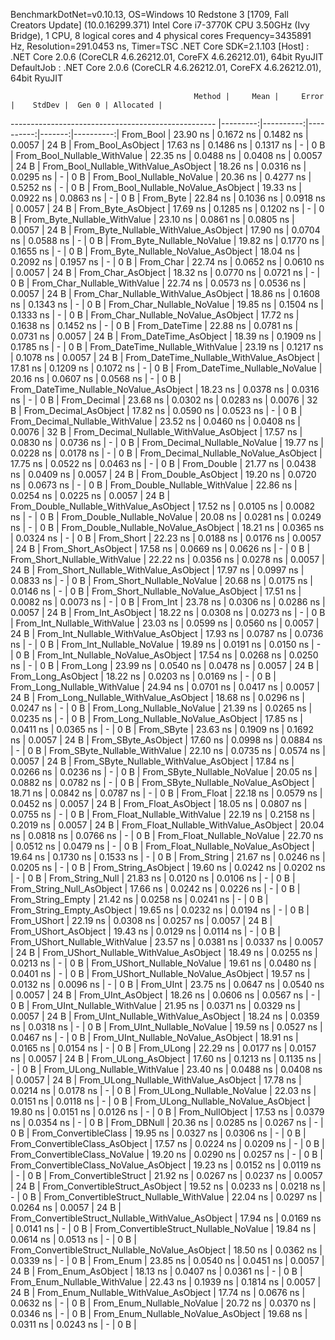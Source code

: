 
BenchmarkDotNet=v0.10.13, OS=Windows 10 Redstone 3 [1709, Fall Creators Update] (10.0.16299.371)
Intel Core i7-3770K CPU 3.50GHz (Ivy Bridge), 1 CPU, 8 logical cores and 4 physical cores
Frequency=3435891 Hz, Resolution=291.0453 ns, Timer=TSC
.NET Core SDK=2.1.103
  [Host]     : .NET Core 2.0.6 (CoreCLR 4.6.26212.01, CoreFX 4.6.26212.01), 64bit RyuJIT
  DefaultJob : .NET Core 2.0.6 (CoreCLR 4.6.26212.01, CoreFX 4.6.26212.01), 64bit RyuJIT


                                             Method |     Mean |     Error |    StdDev |  Gen 0 | Allocated |
--------------------------------------------------- |---------:|----------:|----------:|-------:|----------:|
                                          From_Bool | 23.90 ns | 0.1672 ns | 0.1482 ns | 0.0057 |      24 B |
                                 From_Bool_AsObject | 17.63 ns | 0.1486 ns | 0.1317 ns |      - |       0 B |
                       From_Bool_Nullable_WithValue | 22.35 ns | 0.0488 ns | 0.0408 ns | 0.0057 |      24 B |
              From_Bool_Nullable_WithValue_AsObject | 18.26 ns | 0.0316 ns | 0.0295 ns |      - |       0 B |
                         From_Bool_Nullable_NoValue | 20.36 ns | 0.4277 ns | 0.5252 ns |      - |       0 B |
                From_Bool_Nullable_NoValue_AsObject | 19.33 ns | 0.0922 ns | 0.0863 ns |      - |       0 B |
                                          From_Byte | 22.84 ns | 0.1036 ns | 0.0918 ns | 0.0057 |      24 B |
                                 From_Byte_AsObject | 17.69 ns | 0.1285 ns | 0.1202 ns |      - |       0 B |
                       From_Byte_Nullable_WithValue | 23.10 ns | 0.0861 ns | 0.0805 ns | 0.0057 |      24 B |
              From_Byte_Nullable_WithValue_AsObject | 17.90 ns | 0.0704 ns | 0.0588 ns |      - |       0 B |
                         From_Byte_Nullable_NoValue | 19.82 ns | 0.1770 ns | 0.1655 ns |      - |       0 B |
                From_Byte_Nullable_NoValue_AsObject | 18.04 ns | 0.2092 ns | 0.1957 ns |      - |       0 B |
                                          From_Char | 22.74 ns | 0.0652 ns | 0.0610 ns | 0.0057 |      24 B |
                                 From_Char_AsObject | 18.32 ns | 0.0770 ns | 0.0721 ns |      - |       0 B |
                       From_Char_Nullable_WithValue | 22.74 ns | 0.0573 ns | 0.0536 ns | 0.0057 |      24 B |
              From_Char_Nullable_WithValue_AsObject | 18.86 ns | 0.1608 ns | 0.1343 ns |      - |       0 B |
                         From_Char_Nullable_NoValue | 19.85 ns | 0.1504 ns | 0.1333 ns |      - |       0 B |
                From_Char_Nullable_NoValue_AsObject | 17.72 ns | 0.1638 ns | 0.1452 ns |      - |       0 B |
                                      From_DateTime | 22.88 ns | 0.0781 ns | 0.0731 ns | 0.0057 |      24 B |
                             From_DateTime_AsObject | 18.39 ns | 0.1909 ns | 0.1785 ns |      - |       0 B |
                   From_DateTime_Nullable_WithValue | 23.19 ns | 0.1217 ns | 0.1078 ns | 0.0057 |      24 B |
          From_DateTime_Nullable_WithValue_AsObject | 17.81 ns | 0.1209 ns | 0.1072 ns |      - |       0 B |
                     From_DateTime_Nullable_NoValue | 20.16 ns | 0.0607 ns | 0.0568 ns |      - |       0 B |
            From_DateTime_Nullable_NoValue_AsObject | 18.23 ns | 0.0378 ns | 0.0316 ns |      - |       0 B |
                                       From_Decimal | 23.68 ns | 0.0302 ns | 0.0283 ns | 0.0076 |      32 B |
                              From_Decimal_AsObject | 17.82 ns | 0.0590 ns | 0.0523 ns |      - |       0 B |
                    From_Decimal_Nullable_WithValue | 23.52 ns | 0.0460 ns | 0.0408 ns | 0.0076 |      32 B |
           From_Decimal_Nullable_WithValue_AsObject | 17.57 ns | 0.0830 ns | 0.0736 ns |      - |       0 B |
                      From_Decimal_Nullable_NoValue | 19.77 ns | 0.0228 ns | 0.0178 ns |      - |       0 B |
             From_Decimal_Nullable_NoValue_AsObject | 17.75 ns | 0.0522 ns | 0.0463 ns |      - |       0 B |
                                        From_Double | 21.77 ns | 0.0438 ns | 0.0409 ns | 0.0057 |      24 B |
                               From_Double_AsObject | 19.20 ns | 0.0720 ns | 0.0673 ns |      - |       0 B |
                     From_Double_Nullable_WithValue | 22.86 ns | 0.0254 ns | 0.0225 ns | 0.0057 |      24 B |
            From_Double_Nullable_WithValue_AsObject | 17.52 ns | 0.0105 ns | 0.0082 ns |      - |       0 B |
                       From_Double_Nullable_NoValue | 20.08 ns | 0.0281 ns | 0.0249 ns |      - |       0 B |
              From_Double_Nullable_NoValue_AsObject | 18.21 ns | 0.0365 ns | 0.0324 ns |      - |       0 B |
                                         From_Short | 22.23 ns | 0.0188 ns | 0.0176 ns | 0.0057 |      24 B |
                                From_Short_AsObject | 17.58 ns | 0.0669 ns | 0.0626 ns |      - |       0 B |
                      From_Short_Nullable_WithValue | 22.22 ns | 0.0356 ns | 0.0278 ns | 0.0057 |      24 B |
             From_Short_Nullable_WithValue_AsObject | 17.97 ns | 0.0997 ns | 0.0833 ns |      - |       0 B |
                        From_Short_Nullable_NoValue | 20.68 ns | 0.0175 ns | 0.0146 ns |      - |       0 B |
               From_Short_Nullable_NoValue_AsObject | 17.51 ns | 0.0082 ns | 0.0073 ns |      - |       0 B |
                                           From_Int | 23.78 ns | 0.0306 ns | 0.0286 ns | 0.0057 |      24 B |
                                  From_Int_AsObject | 18.22 ns | 0.0308 ns | 0.0273 ns |      - |       0 B |
                        From_Int_Nullable_WithValue | 23.03 ns | 0.0599 ns | 0.0560 ns | 0.0057 |      24 B |
               From_Int_Nullable_WithValue_AsObject | 17.93 ns | 0.0787 ns | 0.0736 ns |      - |       0 B |
                          From_Int_Nullable_NoValue | 19.89 ns | 0.0191 ns | 0.0150 ns |      - |       0 B |
                 From_Int_Nullable_NoValue_AsObject | 17.54 ns | 0.0268 ns | 0.0250 ns |      - |       0 B |
                                          From_Long | 23.99 ns | 0.0540 ns | 0.0478 ns | 0.0057 |      24 B |
                                 From_Long_AsObject | 18.22 ns | 0.0203 ns | 0.0169 ns |      - |       0 B |
                       From_Long_Nullable_WithValue | 24.94 ns | 0.0701 ns | 0.0417 ns | 0.0057 |      24 B |
              From_Long_Nullable_WithValue_AsObject | 18.68 ns | 0.0296 ns | 0.0247 ns |      - |       0 B |
                         From_Long_Nullable_NoValue | 21.39 ns | 0.0265 ns | 0.0235 ns |      - |       0 B |
                From_Long_Nullable_NoValue_AsObject | 17.85 ns | 0.0411 ns | 0.0365 ns |      - |       0 B |
                                         From_SByte | 23.63 ns | 0.1909 ns | 0.1692 ns | 0.0057 |      24 B |
                                From_SByte_AsObject | 17.60 ns | 0.0998 ns | 0.0884 ns |      - |       0 B |
                      From_SByte_Nullable_WithValue | 22.10 ns | 0.0735 ns | 0.0574 ns | 0.0057 |      24 B |
             From_SByte_Nullable_WithValue_AsObject | 17.84 ns | 0.0266 ns | 0.0236 ns |      - |       0 B |
                        From_SByte_Nullable_NoValue | 20.05 ns | 0.0882 ns | 0.0782 ns |      - |       0 B |
               From_SByte_Nullable_NoValue_AsObject | 18.71 ns | 0.0842 ns | 0.0787 ns |      - |       0 B |
                                         From_Float | 22.18 ns | 0.0579 ns | 0.0452 ns | 0.0057 |      24 B |
                                From_Float_AsObject | 18.05 ns | 0.0807 ns | 0.0755 ns |      - |       0 B |
                      From_Float_Nullable_WithValue | 22.19 ns | 0.2158 ns | 0.2019 ns | 0.0057 |      24 B |
             From_Float_Nullable_WithValue_AsObject | 20.04 ns | 0.0818 ns | 0.0766 ns |      - |       0 B |
                        From_Float_Nullable_NoValue | 22.70 ns | 0.0512 ns | 0.0479 ns |      - |       0 B |
               From_Float_Nullable_NoValue_AsObject | 19.64 ns | 0.1730 ns | 0.1533 ns |      - |       0 B |
                                        From_String | 21.67 ns | 0.0246 ns | 0.0205 ns |      - |       0 B |
                               From_String_AsObject | 19.60 ns | 0.0242 ns | 0.0202 ns |      - |       0 B |
                                   From_String_Null | 21.83 ns | 0.0120 ns | 0.0106 ns |      - |       0 B |
                          From_String_Null_AsObject | 17.66 ns | 0.0242 ns | 0.0226 ns |      - |       0 B |
                                  From_String_Empty | 21.42 ns | 0.0258 ns | 0.0241 ns |      - |       0 B |
                         From_String_Empty_AsObject | 19.65 ns | 0.0232 ns | 0.0194 ns |      - |       0 B |
                                        From_UShort | 22.19 ns | 0.0308 ns | 0.0257 ns | 0.0057 |      24 B |
                               From_UShort_AsObject | 19.43 ns | 0.0129 ns | 0.0114 ns |      - |       0 B |
                     From_UShort_Nullable_WithValue | 23.57 ns | 0.0381 ns | 0.0337 ns | 0.0057 |      24 B |
            From_UShort_Nullable_WithValue_AsObject | 18.49 ns | 0.0255 ns | 0.0213 ns |      - |       0 B |
                       From_UShort_Nullable_NoValue | 19.61 ns | 0.0480 ns | 0.0401 ns |      - |       0 B |
              From_UShort_Nullable_NoValue_AsObject | 19.57 ns | 0.0132 ns | 0.0096 ns |      - |       0 B |
                                          From_UInt | 23.75 ns | 0.0647 ns | 0.0540 ns | 0.0057 |      24 B |
                                 From_UInt_AsObject | 18.26 ns | 0.0606 ns | 0.0567 ns |      - |       0 B |
                       From_UInt_Nullable_WithValue | 21.95 ns | 0.0371 ns | 0.0329 ns | 0.0057 |      24 B |
              From_UInt_Nullable_WithValue_AsObject | 18.24 ns | 0.0359 ns | 0.0318 ns |      - |       0 B |
                         From_UInt_Nullable_NoValue | 19.59 ns | 0.0527 ns | 0.0467 ns |      - |       0 B |
                From_UInt_Nullable_NoValue_AsObject | 18.91 ns | 0.0165 ns | 0.0154 ns |      - |       0 B |
                                         From_ULong | 22.29 ns | 0.0177 ns | 0.0157 ns | 0.0057 |      24 B |
                                From_ULong_AsObject | 17.60 ns | 0.1213 ns | 0.1135 ns |      - |       0 B |
                      From_ULong_Nullable_WithValue | 23.40 ns | 0.0488 ns | 0.0408 ns | 0.0057 |      24 B |
             From_ULong_Nullable_WithValue_AsObject | 17.78 ns | 0.0214 ns | 0.0178 ns |      - |       0 B |
                        From_ULong_Nullable_NoValue | 22.03 ns | 0.0151 ns | 0.0118 ns |      - |       0 B |
               From_ULong_Nullable_NoValue_AsObject | 19.80 ns | 0.0151 ns | 0.0126 ns |      - |       0 B |
                                    From_NullObject | 17.53 ns | 0.0379 ns | 0.0354 ns |      - |       0 B |
                                        From_DBNull | 20.36 ns | 0.0285 ns | 0.0267 ns |      - |       0 B |
                              From_ConvertibleClass | 19.95 ns | 0.0327 ns | 0.0306 ns |      - |       0 B |
                     From_ConvertibleClass_AsObject | 17.57 ns | 0.0224 ns | 0.0209 ns |      - |       0 B |
                      From_ConvertibleClass_NoValue | 19.20 ns | 0.0290 ns | 0.0257 ns |      - |       0 B |
             From_ConvertibleClass_NoValue_AsObject | 19.23 ns | 0.0152 ns | 0.0119 ns |      - |       0 B |
                             From_ConvertibleStruct | 21.92 ns | 0.0267 ns | 0.0237 ns | 0.0057 |      24 B |
                    From_ConvertibleStruct_AsObject | 19.52 ns | 0.0233 ns | 0.0218 ns |      - |       0 B |
          From_ConvertibleStruct_Nullable_WithValue | 22.04 ns | 0.0297 ns | 0.0264 ns | 0.0057 |      24 B |
 From_ConvertibleStruct_Nullable_WithValue_AsObject | 17.94 ns | 0.0169 ns | 0.0141 ns |      - |       0 B |
            From_ConvertibleStruct_Nullable_NoValue | 19.84 ns | 0.0614 ns | 0.0513 ns |      - |       0 B |
   From_ConvertibleStruct_Nullable_NoValue_AsObject | 18.50 ns | 0.0362 ns | 0.0339 ns |      - |       0 B |
                                          From_Enum | 23.85 ns | 0.0540 ns | 0.0451 ns | 0.0057 |      24 B |
                                 From_Enum_AsObject | 18.13 ns | 0.0407 ns | 0.0361 ns |      - |       0 B |
                       From_Enum_Nullable_WithValue | 22.43 ns | 0.1939 ns | 0.1814 ns | 0.0057 |      24 B |
              From_Enum_Nullable_WithValue_AsObject | 17.74 ns | 0.0676 ns | 0.0632 ns |      - |       0 B |
                         From_Enum_Nullable_NoValue | 20.72 ns | 0.0370 ns | 0.0346 ns |      - |       0 B |
                From_Enum_Nullable_NoValue_AsObject | 19.68 ns | 0.0311 ns | 0.0243 ns |      - |       0 B |
